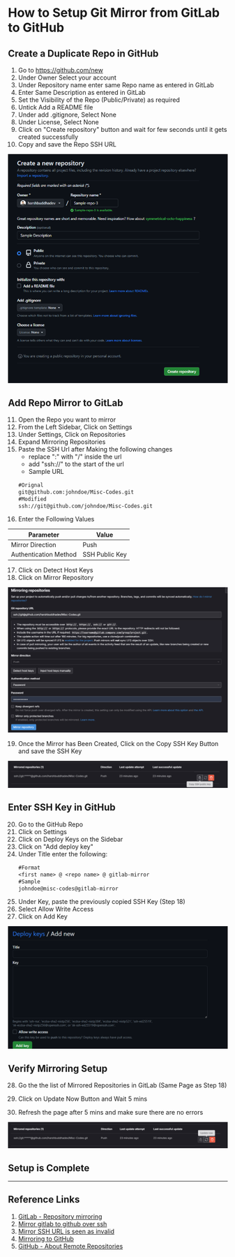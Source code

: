 # How to Setup Git Mirror from GitLab to GitHub

## Create a Duplicate Repo in GitHub

1. Go to https://github.com/new
2. Under Owner Select your account
3. Under Repository name enter same Repo name as entered in GitLab
4. Enter Same Description as entered in GitLab
5. Set the Visibility of the Repo (Public/Private) as required
6. Untick Add a README file
7. Under add .gitignore, Select None
8. Under License, Select None
9. Click on "Create repository" button and wait for few seconds until it gets created successfully
10. Copy and save the Repo SSH URL

![GitHub-Create-Repo](./Images/github-create-repo.png)


## Add Repo Mirror to GitLab

11. Open the Repo you want to mirror
12. From the Left Sidebar, Click on Settings
13. Under Settings, Click on Repositories
14. Expand Mirroring Repositories
15. Paste the SSH Url after Making the following changes
    - replace ":" with "/" inside the url
    - add "ssh://" to the start of the url
    - Sample URL
    ```text
    #Orignal
    git@github.com:johndoe/Misc-Codes.git
    #Modified
    ssh://git@github.com/johndoe/Misc-Codes.git
    ```
16. Enter the Following Values

| Parameter             	| Value          	|
|-----------------------	|----------------	|
| Mirror Direction      	| Push           	|
| Authentication Method 	| SSH Public Key 	|

17. Click on Detect Host Keys
18. Click on Mirror Repository

![GitLab-Mirror-Repo](./Images/gitlab-mirror-repo.png)


19. Once the Mirror has Been Created, Click on the Copy SSH Key Button and save the SSH Key

![GitLab-Mirror-Copy-Key](./Images/gitlab-mirror-copy-key.png)


## Enter SSH Key in GitHub

20. Go to the GitHub Repo
21. Click on Settings
22. Click on Deploy Keys on the Sidebar
23. Click on "Add deploy key"
24. Under Title enter the following:
    ```text
    #Format
    <first name> @ <repo name> @ gitlab-mirror
    #Sample
    johndoe@misc-codes@gitlab-mirror
    ```
25. Under Key, paste the previously copied SSH Key (Step 18)
26. Select Allow Write Access
27. Click on Add Key

![GitHub-add-SSH-Deploy-Key](./Images/github-add-ssh-deploy-key.png)


## Verify Mirroring Setup

28. Go the the list of Mirrored Repositories in GitLab (Same Page as Step 18)

29. Click on Update Now Button and Wait 5 mins
30. Refresh the page after 5 mins and make sure there are no errors

![GitLab-Refresh-Mirror-Repo-Status](./Images/gitlab-refresh-mirror-repo-status.png)

## Setup is Complete
---


## Reference Links
1. [GitLab - Repository mirroring](https://docs.gitlab.com/ee/user/project/repository/mirror/index.html)
2. [Mirror gitlab to github over ssh](https://meesvandongen.nl/posts/mirror-gitlab-github)
3. [Mirror SSH URL is seen as invalid](https://gitlab.com/gitlab-org/gitlab-foss/-/issues/59032)
4. [Mirroring to GitHub](https://open.win.ox.ac.uk/pages/open-science/community/Open-WIN-Community/docs/gitlab/6-1-mirroring-to-github/)
5. [GitHub - About Remote Repositories](https://docs.github.com/en/get-started/getting-started-with-git/about-remote-repositories#cloning-with-https-urls)